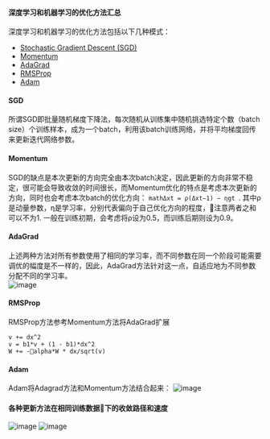 #### 深度学习和机器学习的优化方法汇总
深度学习和机器学习的优化方法包括以下几种模式：
- [Stochastic Gradient Descent (SGD)](#sgd)  
- [Momentum](#momentum)  
- [AdaGrad](#adagrad)   
- [RMSProp](#rmsprop)  
- [Adam](#adam)  

#### SGD  
  所谓SGD即批量随机梯度下降法，每次随机从训练集中随机挑选特定个数（batch size）个训练样本，成为一个batch，利用该batch训练网络，并将平均梯度回传来更新迭代网络参数。
#### Momentum  
  SGD的缺点是本次更新的方向完全由本次batch决定，因此更新的方向非常不稳定，很可能会导致收敛的时间很长，而Momentum优化的特点是考虑本次更新的方向，同时也会考虑本次batch的优化方向：
  ```mathΔxt = ρ(Δxt−1) − ηgt ```. 其中ρ是动量参数，η是学习率，分别代表偏向于自己优化方向的程度，注意两者之和可以不为1. 一般在训练初期，会考虑将ρ设为0.5，而训练后期则设为0.9。 
#### AdaGrad  
  上述两种方法对所有参数使用了相同的学习率，而不同参数在同一个阶段可能需要调优的幅度是不一样的，因此，AdaGrad方法针对这一点，自适应地为不同参数分配不同的学习率。  
  ![image](http://orxe6lzm4.bkt.clouddn.com/YouDao/1512897305990.png)

#### RMSProp  
  RMSProp方法参考Momentum方法将AdaGrad扩展
  ```
  v += dx^2
  v = b1*v + (1 - b1)*dx^2
  W += -alpha*W * dx/sqrt(v)
  ```

#### Adam  
Adam将Adagrad方法和Momentum方法结合起来：
![image](http://orxe6lzm4.bkt.clouddn.com/YouDao/1512899277041.png)  

#### 各种更新方法在相同训练数据下的收敛路径和速度
![image](img/figure1.gif)
![image](img/figure2.gif)
